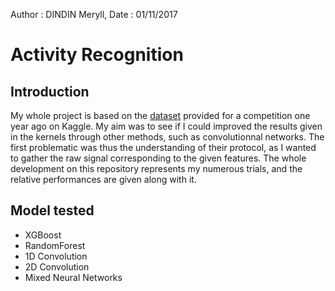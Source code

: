 Author : DINDIN Meryll, Date : 01/11/2017

# Activity Recognition

## Introduction 

My whole project is based on the [dataset](https://www.kaggle.com/uciml/human-activity-recognition-with-smartphones) provided for a competition one year ago on Kaggle. My aim was to see if I could improved the results given in the kernels through other methods, such as convolutionnal networks. The first problematic was thus the understanding of their protocol, as I wanted to gather the raw signal corresponding to the given features. The whole development on this repository represents my numerous trials, and the relative performances are given along with it.

## Model tested 

* XGBoost
* RandomForest
* 1D Convolution
* 2D Convolution
* Mixed Neural Networks